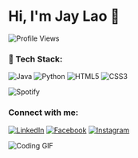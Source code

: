 # Hi, I'm Jay Lao 👋  
![Profile Views](https://komarev.com/ghpvc/?username=JayLao&color=red)

### 🚀 Tech Stack:
![Java](https://img.shields.io/badge/Java-ED8B00?style=for-the-badge&logo=java&logoColor=white)
![Python](https://img.shields.io/badge/Python-3776AB?style=for-the-badge&logo=python&logoColor=white)
![HTML5](https://img.shields.io/badge/HTML5-E34F26?style=for-the-badge&logo=html5&logoColor=white)
![CSS3](https://img.shields.io/badge/CSS3-1572B6?style=for-the-badge&logo=css3&logoColor=white)

![Spotify](https://novatorem.vercel.app/api/spotify)

### Connect with me:
[![LinkedIn](https://img.shields.io/badge/LinkedIn-%230077B5.svg?style=for-the-badge&logo=linkedin&logoColor=white)](https://linkedin.com/in/jay-lao-306001288)
[![Facebook](https://img.shields.io/badge/Facebook-%231877F2.svg?style=for-the-badge&logo=facebook&logoColor=white)](https://facebook.com/xjay_lao)
[![Instagram](https://img.shields.io/badge/Instagram-%23E4405F.svg?style=for-the-badge&logo=instagram&logoColor=white)](https://instagram.com/cjaylao0327)



![Coding GIF](https://media.giphy.com/media/13HgwGsXF0aiGY/giphy.gif)

